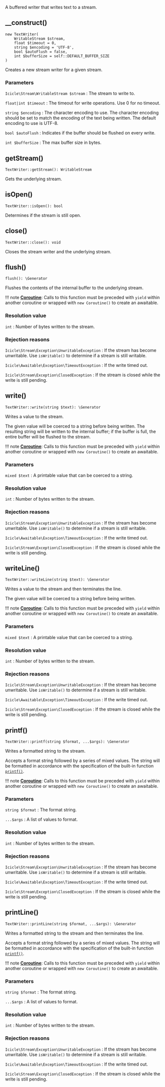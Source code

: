 A buffered writer that writes text to a stream.


## __construct()

    new TextWriter(
        WritableStream $stream,
        float $timeout = 0,
        string $encoding = 'UTF-8',
        bool $autoFlush = false,
        int $bufferSize = self::DEFAULT_BUFFER_SIZE
    )

Creates a new stream writer for a given stream.

### Parameters
`Icicle\Stream\WritableStream $stream`
:   The stream to write to.

`float|int $timeout`
:   The timeout for write operations. Use 0 for no timeout.

`string $encoding`
:   The character encoding to use. The character encoding should be set to match the encoding of the text being written. The default encoding to use is UTF-8.

`bool $autoFlush`
:   Indicates if the buffer should be flushed on every write.

`int $bufferSize`
:   The max buffer size in bytes.


## getStream()

    TextWriter::getStream(): WritableStream

Gets the underlying stream.


## isOpen()

    TextWriter::isOpen(): bool

Determines if the stream is still open.


## close()

    TextWriter::close(): void

Closes the stream writer and the underlying stream.


## flush()

    flush(): \Generator

Flushes the contents of the internal buffer to the underlying stream.

!!! note
    [**Coroutine**](../../manual/coroutines.md): Calls to this function must be preceded with `yield` within another coroutine or wrapped with `new Coroutine()` to create an awaitable.

### Resolution value
`int`
:   Number of bytes written to the stream.

### Rejection reasons
`Icicle\Stream\Exception\UnwritableException`
:   If the stream has become unwritable. Use `isWritable()` to determine if a stream is still writable.

`Icicle\Awaitable\Exception\TimeoutException`
:   If the write timed out.

`Icicle\Stream\Exception\ClosedException`
:   If the stream is closed while the write is still pending.


## write()

    TextWriter::write(string $text): \Generator

Writes a value to the stream.

The given value will be coerced to a string before being written. The resulting string will be written to the internal buffer; if the buffer is full, the entire buffer will be flushed to the stream.

!!! note
    [**Coroutine**](../../manual/coroutines.md): Calls to this function must be preceded with `yield` within another coroutine or wrapped with `new Coroutine()` to create an awaitable.

### Parameters
`mixed $text`
:   A printable value that can be coerced to a string.

### Resolution value
`int`
:   Number of bytes written to the stream.

### Rejection reasons
`Icicle\Stream\Exception\UnwritableException`
:   If the stream has become unwritable. Use `isWritable()` to determine if a stream is still writable.

`Icicle\Awaitable\Exception\TimeoutException`
:   If the write timed out.

`Icicle\Stream\Exception\ClosedException`
:   If the stream is closed while the write is still pending.


## writeLine()

    TextWriter::writeLine(string $text): \Generator

Writes a value to the stream and then terminates the line.

The given value will be coerced to a string before being written.

!!! note
    [**Coroutine**](../../manual/coroutines.md): Calls to this function must be preceded with `yield` within another coroutine or wrapped with `new Coroutine()` to create an awaitable.

### Parameters
`mixed $text`
:   A printable value that can be coerced to a string.

### Resolution value
`int`
:   Number of bytes written to the stream.

### Rejection reasons
`Icicle\Stream\Exception\UnwritableException`
:   If the stream has become unwritable. Use `isWritable()` to determine if a stream is still writable.

`Icicle\Awaitable\Exception\TimeoutException`
:   If the write timed out.

`Icicle\Stream\Exception\ClosedException`
:   If the stream is closed while the write is still pending.


## printf()

    TextWriter::printf(string $format, ...$args): \Generator

Writes a formatted string to the stream.

Accepts a format string followed by a series of mixed values. The string will be formatted in accordance with the specification of the built-in function [`printf()`](http://php.net/printf).

!!! note
    [**Coroutine**](../../manual/coroutines.md): Calls to this function must be preceded with `yield` within another coroutine or wrapped with `new Coroutine()` to create an awaitable.

### Parameters
`string $format`
:   The format string.

`...$args`
:   A list of values to format.

### Resolution value
`int`
:   Number of bytes written to the stream.

### Rejection reasons
`Icicle\Stream\Exception\UnwritableException`
:   If the stream has become unwritable. Use `isWritable()` to determine if a stream is still writable.

`Icicle\Awaitable\Exception\TimeoutException`
:   If the write timed out.

`Icicle\Stream\Exception\ClosedException`
:   If the stream is closed while the write is still pending.


## printLine()

    TextWriter::printLine(string $format, ...$args): \Generator

Writes a formatted string to the stream and then terminates the line.

Accepts a format string followed by a series of mixed values. The string will be formatted in accordance with the specification of the built-in function [`printf()`](http://php.net/printf).

!!! note
    [**Coroutine**](../../manual/coroutines.md): Calls to this function must be preceded with `yield` within another coroutine or wrapped with `new Coroutine()` to create an awaitable.

### Parameters
`string $format`
:   The format string.

`...$args`
:   A list of values to format.

### Resolution value
`int`
:   Number of bytes written to the stream.

### Rejection reasons
`Icicle\Stream\Exception\UnwritableException`
:   If the stream has become unwritable. Use `isWritable()` to determine if a stream is still writable.

`Icicle\Awaitable\Exception\TimeoutException`
:   If the write timed out.

`Icicle\Stream\Exception\ClosedException`
:   If the stream is closed while the write is still pending.
